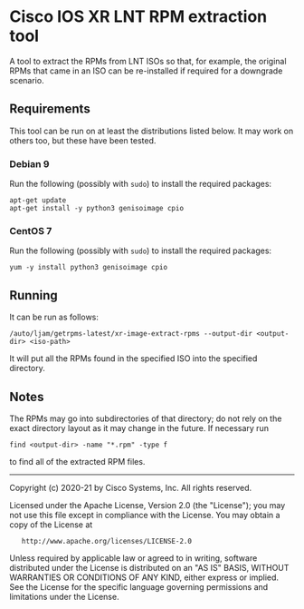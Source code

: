 <!-- ===================================================================== -->
<!-- README.md -- Documentation for extraction tool                        -->
<!--                                                                       -->
<!-- December 2020, Patrick Smears                                         -->
<!--                                                                       -->
<!-- Copyright (c) 2020-21 by Cisco Systems, Inc.                          -->
<!-- All rights reserved.                                                  -->
<!-- ===================================================================== -->

# Cisco IOS XR LNT RPM extraction tool

A tool to extract the RPMs from LNT ISOs so that, for example, the
original RPMs that came in an ISO can be re-installed if required for
a downgrade scenario.

## Requirements

This tool can be run on at least the distributions listed below. It
may work on others too, but these have been tested.

### Debian 9

Run the following (possibly with `sudo`) to install the required packages:

    apt-get update
    apt-get install -y python3 genisoimage cpio

### CentOS 7

Run the following (possibly with `sudo`) to install the required packages:

    yum -y install python3 genisoimage cpio


## Running

It can be run as follows:

    /auto/ljam/getrpms-latest/xr-image-extract-rpms --output-dir <output-dir> <iso-path>

It will put all the RPMs found in the specified ISO into the specified
directory.

## Notes

The RPMs may go into subdirectories of that directory; do not rely on the exact directory layout as it may change in the future. If necessary run

    find <output-dir> -name "*.rpm" -type f

to find all of the extracted RPM files.

---

Copyright (c) 2020-21 by Cisco Systems, Inc. All rights reserved.

Licensed under the Apache License, Version 2.0 (the "License");
you may not use this file except in compliance with the License.
You may obtain a copy of the License at
   
       http://www.apache.org/licenses/LICENSE-2.0

Unless required by applicable law or agreed to in writing, software
distributed under the License is distributed on an "AS IS" BASIS,
WITHOUT WARRANTIES OR CONDITIONS OF ANY KIND, either express or implied.
See the License for the specific language governing permissions and
limitations under the License.
